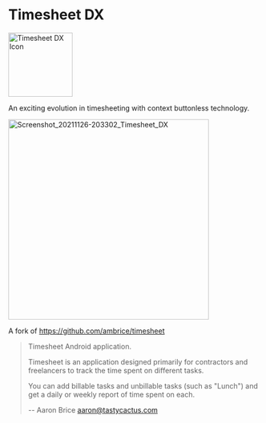 # Timesheet DX

<img alt="Timesheet DX Icon" src="https://github.com/ColinKinloch/timesheetdx/blob/master/app/src/main/res/mipmap/ic_launcher.png?raw=true" width="128px" />

An exciting evolution in timesheeting with context buttonless technology.

<img alt="Screenshot_20211126-203302_Timesheet_DX" src="https://user-images.githubusercontent.com/334272/143627672-e4fc6b36-4bcf-4e17-a3ed-fa830ef62575.png" width="400px" />





A fork of https://github.com/ambrice/timesheet

> Timesheet Android application.
> 
> Timesheet is an application designed primarily for contractors and freelancers to track the time spent on different tasks.
> 
> You can add billable tasks and unbillable tasks (such as "Lunch") and get a daily or weekly report of time spent on each.
> 
> -- Aaron Brice <aaron@tastycactus.com>
